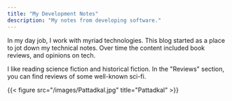 ```yaml
---
title: "My Development Notes"
description: "My notes from developing software."
---
```

In my day job, I work with myriad technologies. This blog started as a place to jot down my technical notes.
Over time the content included book reviews, and opinions on tech.

I like reading science fiction and historical fiction. In the "Reviews" section, you can find reviews of some
well-known sci-fi.


{{< figure src="/images/Pattadkal.jpg" title="Pattadkal" >}}